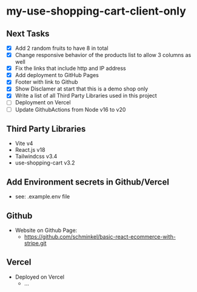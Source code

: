 # my-use-shopping-cart-client-only

## Next Tasks

- [X] Add 2 random fruits to have 8 in total
- [X] Change responsive behavior of the products list to allow 3 columns as well
- [X] Fix the links that include http and IP address
- [X] Add deployment to GitHub Pages
- [X] Footer with link to Github
- [X] Show Disclamer at start that this is a demo shop only
- [X] Write a list of all Third Party Libraries used in this project
- [ ] Deployment on Vercel
- [ ] Update GithubActions from Node v16 to v20 

## Third Party Libraries

- Vite v4
- React.js v18
- Tailwindcss v3.4
- use-shopping-cart v3.2

## Add Environment secrets in Github/Vercel

- see: .example.env file

## Github

- Website on Github Page:
  - https://github.com/schminkel/basic-react-ecommerce-with-stripe.git
  

## Vercel

- Deployed on Vercel
  - ...
